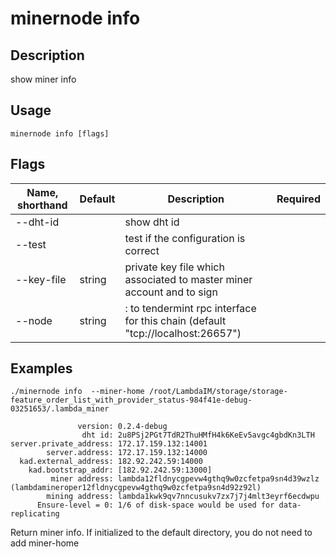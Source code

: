 # minernode info

## Description

show miner info

## Usage
```
minernode info [flags]
```

## Flags

| Name, shorthand| Default   | Description | Required                                                                  |
| --------------- | ----   | -------- | --------------------- 
| --dht-id     |   | show dht id    |                    | 
| --test        |     | test if the configuration is correct    |                     |
| --key-file     | string | private key file which associated to master miner account and to sign    |                       | 
|  --node     | string | <host>:<port> to tendermint rpc interface for this chain (default "tcp://localhost:26657")    |                       | 


## Examples

```
./minernode info  --miner-home /root/LambdaIM/storage/storage-feature_order_list_with_provider_status-984f41e-debug-03251653/.lambda_miner

               version: 0.2.4-debug
                dht id: 2u8PSj2PGt7TdR2ThuHMfH4k6KeEv5avgc4gbdKn3LTH
server.private_address: 172.17.159.132:14001
        server.address: 172.17.159.132:14000
  kad.external_address: 182.92.242.59:14000
    kad.bootstrap_addr: [182.92.242.59:13000]
         miner address: lambda12fldnycgpevw4gthq9w0zcfetpa9sn4d39wzlz (lambdamineroper12fldnycgpevw4gthq9w0zcfetpa9sn4d92z92l)
        mining address: lambda1kwk9qv7nncusukv7zx7j7j4mlt3eyrf6ecdwpu
      Ensure-level = 0: 1/6 of disk-space would be used for data-replicating
```
Return miner info.
If initialized to the default directory, you do not need to add miner-home
